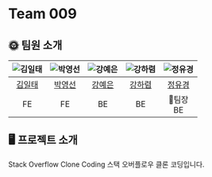 # Team 009


## 🌞 **팀원 소개**
|![김일태](https://avatars.githubusercontent.com/u/106229016?v=4)|![박영선](https://avatars.githubusercontent.com/u/111277396?v=4)|![강예은](https://avatars.githubusercontent.com/u/111403585?v=4)|![강하렴](https://avatars.githubusercontent.com/u/108250233?v=4)|![정유경](https://avatars.githubusercontent.com/u/83561356?v=4)|
|:---:|:---:|:---:|:---:|:---:|
|[김일태](https://github.com/iltae)|[박영선](https://github.com/yspark14)|[강예은](https://github.com/AAmorning)|[강하렴](https://github.com/kangharyeom)|[정유경](https://github.com/PNUHCT)|
|FE|FE|BE|BE|👑팀장<br>BE|



## 🖥️ **프로젝트 소개**
Stack Overflow Clone Coding
스택 오버플로우 클론 코딩입니다.
